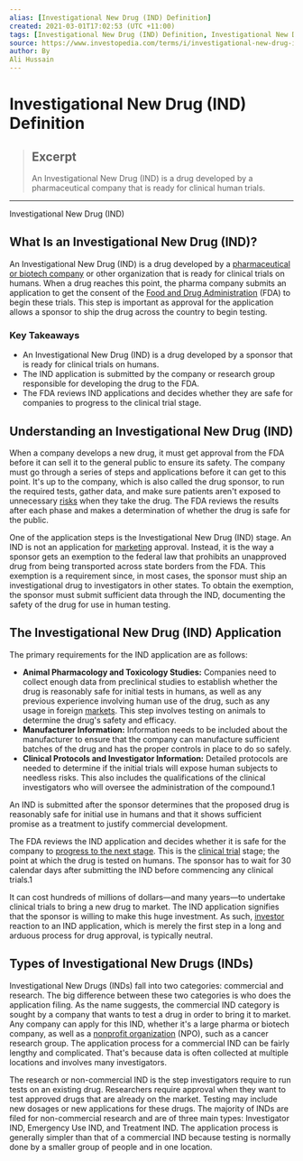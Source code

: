 ```yaml
---
alias: [Investigational New Drug (IND) Definition]
created: 2021-03-01T17:02:53 (UTC +11:00)
tags: [Investigational New Drug (IND) Definition, Investigational New Drug (IND)]
source: https://www.investopedia.com/terms/i/investigational-new-drug-ind.asp
author: By
Ali Hussain
---
```


# Investigational New Drug (IND) Definition

> ## Excerpt
> An Investigational New Drug (IND) is a drug developed by a pharmaceutical company that is ready for clinical human trials.

---

Investigational New Drug (IND)
## What Is an Investigational New Drug (IND)?

An Investigational New Drug (IND) is a drug developed by a [pharmaceutical or biotech company](https://www.investopedia.com/ask/answers/033115/what-difference-between-biotechnology-company-and-pharmaceutical-company.asp) or other organization that is ready for clinical trials on humans. When a drug reaches this point, the pharma company submits an application to get the consent of the [Food and Drug Administration](https://www.investopedia.com/terms/f/fda.asp) (FDA) to begin these trials. This step is important as approval for the application allows a sponsor to ship the drug across the country to begin testing.

### Key Takeaways

-   An Investigational New Drug (IND) is a drug developed by a sponsor that is ready for clinical trials on humans.
-   The IND application is submitted by the company or research group responsible for developing the drug to the FDA.
-   The FDA reviews IND applications and decides whether they are safe for companies to progress to the clinical trial stage.

## Understanding an Investigational New Drug (IND)

When a company develops a new drug, it must get approval from the FDA before it can sell it to the general public to ensure its safety. The company must go through a series of steps and applications before it can get to this point. It's up to the company, which is also called the drug sponsor, to run the required tests, gather data, and make sure patients aren't exposed to unnecessary [risks](https://www.investopedia.com/terms/r/risk.asp) when they take the drug. The FDA reviews the results after each phase and makes a determination of whether the drug is safe for the public.

One of the application steps is the Investigational New Drug (IND) stage. An IND is not an application for [marketing](https://www.investopedia.com/terms/m/marketing.asp) approval. Instead, it is the way a sponsor gets an exemption to the federal law that prohibits an unapproved drug from being transported across state borders from the FDA. This exemption is a requirement since, in most cases, the sponsor must ship an investigational drug to investigators in other states. To obtain the exemption, the sponsor must submit sufficient data through the IND, documenting the safety of the drug for use in human testing.

## The Investigational New Drug (IND) Application

The primary requirements for the IND application are as follows:

-   **Animal Pharmacology and Toxicology Studies:** Companies need to collect enough data from preclinical studies to establish whether the drug is reasonably safe for initial tests in humans, as well as any previous experience involving human use of the drug, such as any usage in foreign [markets](https://www.investopedia.com/terms/m/market.asp). This step involves testing on animals to determine the drug's safety and efficacy.
-   **Manufacturer Information:** Information needs to be included about the manufacturer to ensure that the company can manufacture sufficient batches of the drug and has the proper controls in place to do so safely.
-   **Clinical Protocols and Investigator Information:** Detailed protocols are needed to determine if the initial trials will expose human subjects to needless risks. This also includes the qualifications of the clinical investigators who will oversee the administration of the compound.1

An IND is submitted after the sponsor determines that the proposed drug is reasonably safe for initial use in humans and that it shows sufficient promise as a treatment to justify commercial development.

The FDA reviews the IND application and decides whether it is safe for the company to [progress to the next stage](https://www.investopedia.com/articles/investing/072913/8-stages-new-drug-development.asp). This is the [clinical trial](https://www.investopedia.com/terms/c/clinical-trials.asp) stage; the point at which the drug is tested on humans. The sponsor has to wait for 30 calendar days after submitting the IND before commencing any clinical trials.1

It can cost hundreds of millions of dollars—and many years—to undertake clinical trials to bring a new drug to market. The IND application signifies that the sponsor is willing to make this huge investment. As such, [investor](https://www.investopedia.com/terms/i/investor.asp) reaction to an IND application, which is merely the first step in a long and arduous process for drug approval, is typically neutral.

## Types of Investigational New Drugs (INDs)

Investigational New Drugs (INDs) fall into two categories: commercial and research. The big difference between these two categories is who does the application filing. As the name suggests, the commercial IND category is sought by a company that wants to test a drug in order to bring it to market. Any company can apply for this IND, whether it's a large pharma or biotech company, as well as a [nonprofit organization](https://www.investopedia.com/terms/n/non-profitorganization.asp) (NPO), such as a cancer research group. The application process for a commercial IND can be fairly lengthy and complicated. That's because data is often collected at multiple locations and involves many investigators.

The research or non-commercial IND is the step investigators require to run tests on an existing drug. Researchers require approval when they want to test approved drugs that are already on the market. Testing may include new dosages or new applications for these drugs. The majority of INDs are filed for non-commercial research and are of three main types: Investigator IND, Emergency Use IND, and Treatment IND. The application process is generally simpler than that of a commercial IND because testing is normally done by a smaller group of people and in one location.
